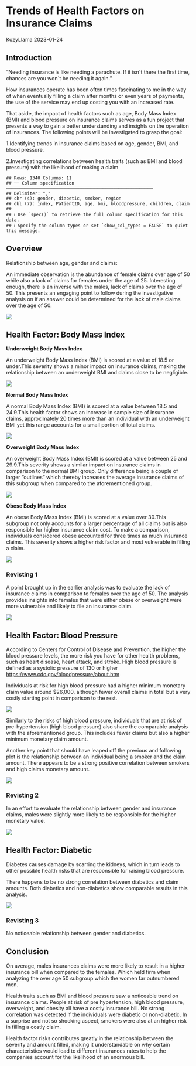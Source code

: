 Trends of Health Factors on Insurance Claims
================
KozyLlama
2023-01-24

## Introduction

“Needing insurance is like needing a parachute. If it isn´t there the
first time, chances are you won´t be needing it again.”

How insurances operate has been often times fascinating to me in the way
of when eventually filling a claim after months or even years of
payments, the use of the service may end up costing you with an
increased rate.

That aside, the impact of health factors such as age, Body Mass Index
(BMI) and blood pressure on insurance claims serves as a fun project
that presents a way to gain a better understanding and insights on the
operation of insurances. The following points will be investigated to
grasp the goal:

1.Identifying trends in insurance claims based on age, gender, BMI, and
blood pressure.

2.Investigating correlations between health traits (such as BMI and
blood pressure) with the likelihood of making a claim

    ## Rows: 1340 Columns: 11
    ## ── Column specification ────────────────────────────────────────────────────────
    ## Delimiter: ","
    ## chr (4): gender, diabetic, smoker, region
    ## dbl (7): index, PatientID, age, bmi, bloodpressure, children, claim
    ## 
    ## ℹ Use `spec()` to retrieve the full column specification for this data.
    ## ℹ Specify the column types or set `show_col_types = FALSE` to quiet this message.

## Overview

Relationship between age, gender and claims:

An immediate observation is the abundance of female claims over age of
50 while also a lack of claims for females under the age of 25.
Interesting enough, there is an inverse with the males, lack of claims
over the age of 50. This presents an engaging point to follow during the
investigative analysis on if an answer could be determined for the lack
of male claims over the age of 50.

![](insurance_claim_trends_files/figure-gfm/age,%20gender%20and%20claims-1.png)<!-- -->

## Health Factor: Body Mass Index

**Underweight Body Mass Index**

An underweight Body Mass Index (BMI) is scored at a value of 18.5 or
under.This severity shows a minor impact on insurance claims, making the
relationship between an underweight BMI and claims close to be
negligible.

![](insurance_claim_trends_files/figure-gfm/bmi%20under%20weight-1.png)<!-- -->

**Normal Body Mass Index**

A normal Body Mass Index (BMI) is scored at a value between 18.5 and
24.9.This health factor shows an increase in sample size of insurance
claims, approximately 20 times more than an individual with an
underweight BMI yet this range accounts for a small portion of total
claims.

![](insurance_claim_trends_files/figure-gfm/bmi%20normal%20weight-1.png)<!-- -->

**Overweight Body Mass Index**

An overweight Body Mass Index (BMI) is scored at a value between 25 and
29.9.This severity shows a similar impact on insurance claims in
comparison to the normal BMI group. Only difference being a couple of
larger “outlines” which thereby increases the average insurance claims
of this subgroup when compared to the aforementioned group.

![](insurance_claim_trends_files/figure-gfm/bmi%20over%20weight-1.png)<!-- -->

**Obese Body Mass Index**

An obese Body Mass Index (BMI) is scored at a value over 30.This
subgroup not only accounts for a larger percentage of all claims but is
also responsible for higher insurance claim cost. To make a comparison,
individuals considered obese accounted for three times as much insurance
claims. This severity shows a higher risk factor and most vulnerable in
filling a claim.

![](insurance_claim_trends_files/figure-gfm/bmi%20obese-1.png)<!-- -->

### Revisting 1

A point brought up in the earlier analysis was to evaluate the lack of
insurance claims in comparison to females over the age of 50. The
analysis provides insights into females that were either obese or
overweight were more vulnerable and likely to file an insurance claim.

![](insurance_claim_trends_files/figure-gfm/bmi%20gender%20relationship-1.png)<!-- -->

## Health Factor: Blood Pressure

According to Centers for Control of Disease and Prevention, the higher
the blood pressure levels, the more risk you have for other health
problems, such as heart disease, heart attack, and stroke. High blood
pressure is defined as a systolic pressure of 130 or higher
<https://www.cdc.gov/bloodpressure/about.htm>

Individuals at risk for high blood pressure had a higher minimum
monetary claim value around \$26,000, although fewer overall claims in
total but a very costly starting point in comparison to the rest.

![](insurance_claim_trends_files/figure-gfm/high%20bloodpressure-1.png)<!-- -->

Similarly to the risks of high blood pressure, individuals that are at
risk of pre-hypertension (high blood pressure) also share the comparable
analysis with the aforementioned group. This includes fewer claims but
also a higher minimum monetary claim amount.

Another key point that should have leaped off the previous and following
plot is the relationship between an individual being a smoker and the
claim amount. There appears to be a strong positive correlation between
smokers and high claims monetary amount.

![](insurance_claim_trends_files/figure-gfm/prehypertension%20bloodpressure-1.png)<!-- -->

### Revisting 2

In an effort to evaluate the relationship between gender and insurance
claims, males were slightly more likely to be responsible for the higher
monetary value.

![](insurance_claim_trends_files/figure-gfm/gender%20and%20bloodpressure-1.png)<!-- -->

## Health Factor: Diabetic

Diabetes causes damage by scarring the kidneys, which in turn leads to
other possible health risks that are responsible for raising blood
pressure.

There happens to be no strong correlation between diabetics and claim
amounts. Both diabetics and non-diabetics show comparable results in
this analysis.

![](insurance_claim_trends_files/figure-gfm/diabetic-1.png)<!-- -->

### Revisting 3

No noticeable relationship between gender and diabetics.

## Conclusion

On average, males insurances claims were more likely to result in a
higher insurance bill when compared to the females. Which held firm when
analyzing the over age 50 subgroup which the women far outnumbered men.

Health traits such as BMI and blood pressure saw a noticeable trend on
insurance claims. People at risk of pre hypertension, high blood
pressure, overweight, and obesity all have a costly insurance bill. No
strong correlation was detected if the individuals were diabetic or
non-diabetic. In a surprise and not so shocking aspect, smokers were
also at an higher risk in filling a costly claim.

Health factor risks contributes greatly in the relationship between the
severity and amount filled, making it understandable on why certain
characteristics would lead to different insurances rates to help the
companies account for the likelihood of an enormous bill.
